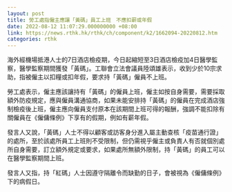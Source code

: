 ```yaml
---
layout: post
title: 勞工處指僱主應讓「黃碼」員工上班　不應扣薪或年假
date: 2022-08-12 11:07:29.000000000 +08:00
link: https://news.rthk.hk/rthk/ch/component/k2/1662094-20220812.htm
categories: rthk
---
```


海外經機場抵港人士的7日酒店檢疫期，今日起縮短至3日酒店檢疫加4日醫學監察，醫學監察期間獲發「黃碼」。工聯會立法會議員陸頌雄表示，收到少於10宗求助，指被僱主以扣糧或扣年假，要求持「黃碼」僱員不上班。

勞工處表示，僱主應該讓持有「黃碼」的僱員上班，僱主如按自身需要，需要採取額外防疫規定，應與僱員溝通協商，如果未能安排持「黃碼」的僱員在完成酒店強制檢疫後上班，僱主應向僱員支付原本在該期間上班可得的報酬，強調不能扣除有關僱員在《僱傭條例》下享有的假期，例如有薪年假。

發言人又說，「黃碼」人士不得以顧客或訪客身分進入屬主動查核「疫苗通行證」的處所，至於該處所員工上班則不受限制，但仍需視乎僱主或負責人有否就個別處所自身需要，訂立額外規定或要求，如果處所無額外限制，持「黃碼」的員工可以在醫學監察期間上班。

發言人又指，持「紅碼」人士因遵守隔離令而缺勤的日子，會被視為《僱傭條例》下的病假日。
